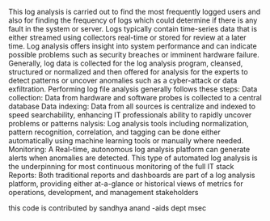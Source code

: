 This log analysis is carried out to find the most frequently logged users and also for finding the frequency of logs which could determine if there is any fault in the system or server.
Logs typically contain time-series data that is either streamed using collectors real-time or stored for review at a later time. Log analysis offers insight into system performance and can indicate possible problems such as security breaches or imminent hardware failure.
Generally, log data is collected for the log analysis program, cleansed, structured or normalized and then offered for analysis for the experts to detect patterns or uncover anomalies such as a cyber-attack or data exfiltration. Performing log file analysis generally follows these steps:
Data collection: Data from hardware and software probes is collected to a central database
Data indexing: Data from all sources is centralize and indexed to speed searchability, enhancing IT professionals ability to rapidly uncover problems or patterns
 nalysis: Log analysis tools including normalization, pattern recognition, correlation, and tagging can be done either automatically using machine learning tools or manually where needed.
Monitoring: A Real-time, autonomous log analysis platform can generate alerts when anomalies are detected. This type of automated log analysis is the underpinning for most continuous monitoring of the full IT stack
Reports: Both traditional reports and dashboards are part of a log analysis platform, providing either at-a-glance or historical views of metrics for operations, development, and management stakeholders


this code is contributed by sandhya anand -aids dept msec
